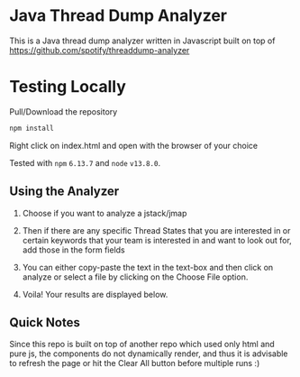 <!--- -*-markdown-*- -->

# Java Thread Dump Analyzer

This is a Java thread dump analyzer written in Javascript built on top of https://github.com/spotify/threaddump-analyzer

<!-- # License

The Java Thread Dump Analyzer is licensed under
[version 2.0 of the Apache license](http://www.apache.org/licenses/LICENSE-2.0.html),
the copyright belongs to Spotify AB. -->

# Testing Locally

Pull/Download the repository
```bash
npm install
```

Right click on index.html and open with the browser of your choice

Tested with `npm` `6.13.7` and `node` `v13.8.0`.

## Using the Analyzer

1. Choose if you want to analyze a jstack/jmap

2. Then if there are any specific Thread States that you are interested in or certain keywords that your team is interested in and want to look out for, add those in the form fields

3. You can either copy-paste the text in the text-box and then click on analyze or select a file by clicking on the Choose File option.

4. Voila! Your results are displayed below.

## Quick Notes

Since this repo is built on top of another repo which used only html and pure js, the components do not dynamically render, and thus it is advisable to refresh the page or hit the Clear All button before multiple runs :)
